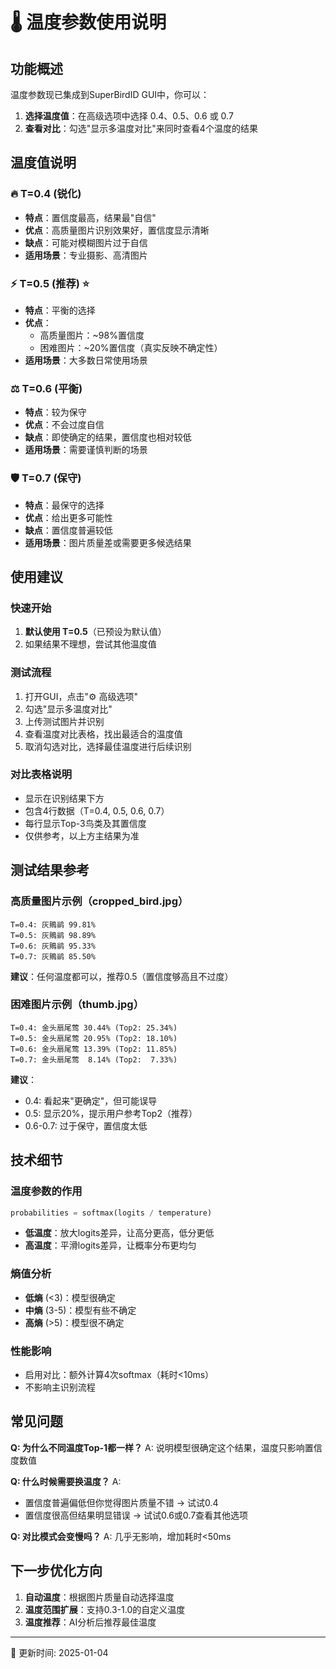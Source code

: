 # 🌡️ 温度参数使用说明

## 功能概述

温度参数现已集成到SuperBirdID GUI中，你可以：
1. **选择温度值**：在高级选项中选择 0.4、0.5、0.6 或 0.7
2. **查看对比**：勾选"显示多温度对比"来同时查看4个温度的结果

## 温度值说明

### 🔥 T=0.4 (锐化)
- **特点**：置信度最高，结果最"自信"
- **优点**：高质量图片识别效果好，置信度显示清晰
- **缺点**：可能对模糊图片过于自信
- **适用场景**：专业摄影、高清图片

### ⚡ T=0.5 (推荐) ⭐
- **特点**：平衡的选择
- **优点**：
  - 高质量图片：~98%置信度
  - 困难图片：~20%置信度（真实反映不确定性）
- **适用场景**：大多数日常使用场景

### ⚖️ T=0.6 (平衡)
- **特点**：较为保守
- **优点**：不会过度自信
- **缺点**：即使确定的结果，置信度也相对较低
- **适用场景**：需要谨慎判断的场景

### 🛡️ T=0.7 (保守)
- **特点**：最保守的选择
- **优点**：给出更多可能性
- **缺点**：置信度普遍较低
- **适用场景**：图片质量差或需要更多候选结果

## 使用建议

### 快速开始
1. **默认使用 T=0.5**（已预设为默认值）
2. 如果结果不理想，尝试其他温度值

### 测试流程
1. 打开GUI，点击"⚙️ 高级选项"
2. 勾选"显示多温度对比"
3. 上传测试图片并识别
4. 查看温度对比表格，找出最适合的温度值
5. 取消勾选对比，选择最佳温度进行后续识别

### 对比表格说明
- 显示在识别结果下方
- 包含4行数据（T=0.4, 0.5, 0.6, 0.7）
- 每行显示Top-3鸟类及其置信度
- 仅供参考，以上方主结果为准

## 测试结果参考

### 高质量图片示例（cropped_bird.jpg）
```
T=0.4: 灰鵙鹟 99.81%
T=0.5: 灰鵙鹟 98.89%
T=0.6: 灰鵙鹟 95.33%
T=0.7: 灰鵙鹟 85.50%
```
**建议**：任何温度都可以，推荐0.5（置信度够高且不过度）

### 困难图片示例（thumb.jpg）
```
T=0.4: 金头扇尾莺 30.44% (Top2: 25.34%)
T=0.5: 金头扇尾莺 20.95% (Top2: 18.10%)
T=0.6: 金头扇尾莺 13.39% (Top2: 11.85%)
T=0.7: 金头扇尾莺  8.14% (Top2:  7.33%)
```
**建议**：
- 0.4: 看起来"更确定"，但可能误导
- 0.5: 显示20%，提示用户参考Top2（推荐）
- 0.6-0.7: 过于保守，置信度太低

## 技术细节

### 温度参数的作用
```python
probabilities = softmax(logits / temperature)
```
- **低温度**：放大logits差异，让高分更高，低分更低
- **高温度**：平滑logits差异，让概率分布更均匀

### 熵值分析
- **低熵** (<3)：模型很确定
- **中熵** (3-5)：模型有些不确定
- **高熵** (>5)：模型很不确定

### 性能影响
- 启用对比：额外计算4次softmax（耗时<10ms）
- 不影响主识别流程

## 常见问题

**Q: 为什么不同温度Top-1都一样？**
A: 说明模型很确定这个结果，温度只影响置信度数值

**Q: 什么时候需要换温度？**
A:
- 置信度普遍偏低但你觉得图片质量不错 → 试试0.4
- 置信度很高但结果明显错误 → 试试0.6或0.7查看其他选项

**Q: 对比模式会变慢吗？**
A: 几乎无影响，增加耗时<50ms

## 下一步优化方向

1. **自动温度**：根据图片质量自动选择温度
2. **温度范围扩展**：支持0.3-1.0的自定义温度
3. **温度推荐**：AI分析后推荐最佳温度

---
📅 更新时间: 2025-01-04

